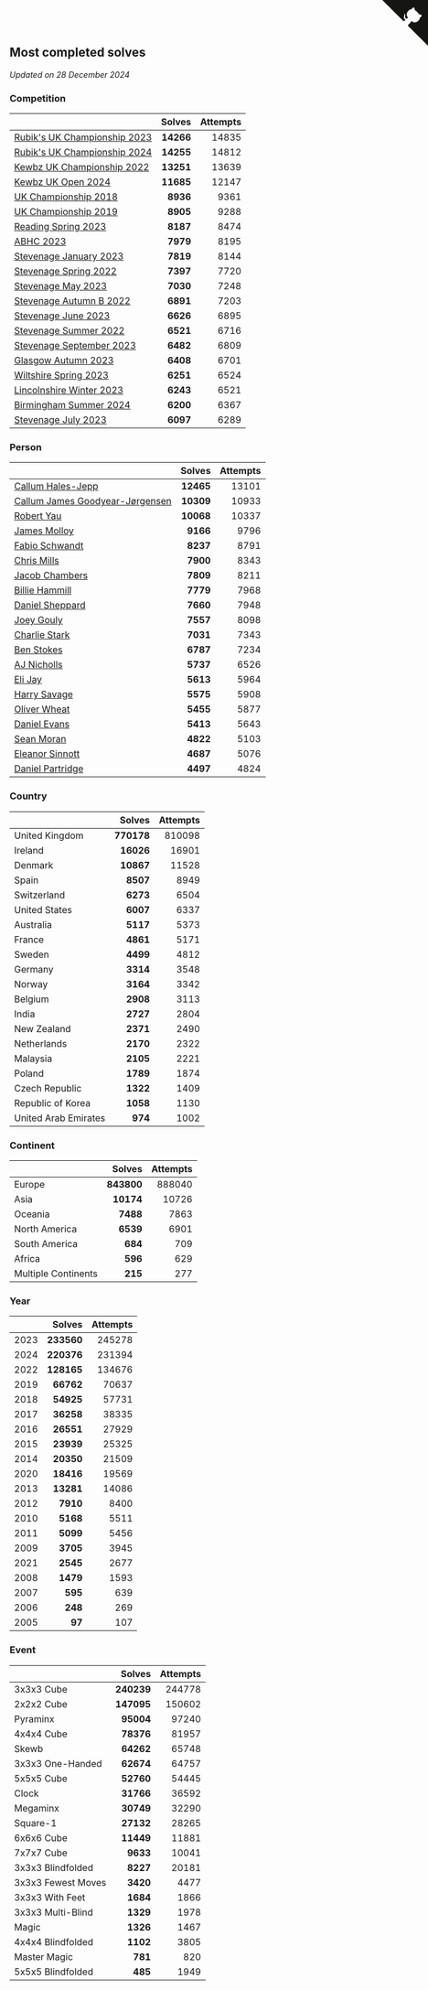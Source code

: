 ## Most completed solves

*Updated on 28 December 2024*


### Competition

|  | Solves | Attempts |
| :--- | ---: | ---: |
| [Rubik's UK Championship 2023](https://www.worldcubeassociation.org/competitions/RubiksUKChampionship2023) | **14266** | 14835 |
| [Rubik's UK Championship 2024](https://www.worldcubeassociation.org/competitions/RubiksUKChampionship2024) | **14255** | 14812 |
| [Kewbz UK Championship 2022](https://www.worldcubeassociation.org/competitions/KewbzUKChampionship2022) | **13251** | 13639 |
| [Kewbz UK Open 2024](https://www.worldcubeassociation.org/competitions/KewbzUKOpen2024) | **11685** | 12147 |
| [UK Championship 2018](https://www.worldcubeassociation.org/competitions/UKC2018) | **8936** | 9361 |
| [UK Championship 2019](https://www.worldcubeassociation.org/competitions/UKChampionship2019) | **8905** | 9288 |
| [Reading Spring 2023](https://www.worldcubeassociation.org/competitions/ReadingSpring2023) | **8187** | 8474 |
| [ABHC 2023](https://www.worldcubeassociation.org/competitions/ABHC2023) | **7979** | 8195 |
| [Stevenage January 2023](https://www.worldcubeassociation.org/competitions/StevenageJanuary2023) | **7819** | 8144 |
| [Stevenage Spring 2022](https://www.worldcubeassociation.org/competitions/StevenageSpring2022) | **7397** | 7720 |
| [Stevenage May 2023](https://www.worldcubeassociation.org/competitions/StevenageMay2023) | **7030** | 7248 |
| [Stevenage Autumn B 2022](https://www.worldcubeassociation.org/competitions/StevenageAutumnB2022) | **6891** | 7203 |
| [Stevenage June 2023](https://www.worldcubeassociation.org/competitions/StevenageJune2023) | **6626** | 6895 |
| [Stevenage Summer 2022](https://www.worldcubeassociation.org/competitions/StevenageSummer2022) | **6521** | 6716 |
| [Stevenage September 2023](https://www.worldcubeassociation.org/competitions/StevenageSeptember2023) | **6482** | 6809 |
| [Glasgow Autumn 2023](https://www.worldcubeassociation.org/competitions/GlasgowAutumn2023) | **6408** | 6701 |
| [Wiltshire Spring 2023](https://www.worldcubeassociation.org/competitions/WiltshireSpring2023) | **6251** | 6524 |
| [Lincolnshire Winter 2023](https://www.worldcubeassociation.org/competitions/LincolnshireWinter2023) | **6243** | 6521 |
| [Birmingham Summer 2024](https://www.worldcubeassociation.org/competitions/BirminghamSummer2024) | **6200** | 6367 |
| [Stevenage July 2023](https://www.worldcubeassociation.org/competitions/StevenageJuly2023) | **6097** | 6289 |

### Person

|  | Solves | Attempts |
| :--- | ---: | ---: |
| [Callum Hales-Jepp](https://www.worldcubeassociation.org/persons/2012HALE01) | **12465** | 13101 |
| [Callum James Goodyear-Jørgensen](https://www.worldcubeassociation.org/persons/2012GOOD02) | **10309** | 10933 |
| [Robert Yau](https://www.worldcubeassociation.org/persons/2009YAUR01) | **10068** | 10337 |
| [James Molloy](https://www.worldcubeassociation.org/persons/2011MOLL01) | **9166** | 9796 |
| [Fabio Schwandt](https://www.worldcubeassociation.org/persons/2014SCHW02) | **8237** | 8791 |
| [Chris Mills](https://www.worldcubeassociation.org/persons/2014MILL04) | **7900** | 8343 |
| [Jacob Chambers](https://www.worldcubeassociation.org/persons/2017CHAM09) | **7809** | 8211 |
| [Billie Hammill](https://www.worldcubeassociation.org/persons/2015HAMM01) | **7779** | 7968 |
| [Daniel Sheppard](https://www.worldcubeassociation.org/persons/2009SHEP01) | **7660** | 7948 |
| [Joey Gouly](https://www.worldcubeassociation.org/persons/2007GOUL01) | **7557** | 8098 |
| [Charlie Stark](https://www.worldcubeassociation.org/persons/2014STAR05) | **7031** | 7343 |
| [Ben Stokes](https://www.worldcubeassociation.org/persons/2018STOK01) | **6787** | 7234 |
| [AJ Nicholls](https://www.worldcubeassociation.org/persons/2015NICH04) | **5737** | 6526 |
| [Eli Jay](https://www.worldcubeassociation.org/persons/2014JAYE01) | **5613** | 5964 |
| [Harry Savage](https://www.worldcubeassociation.org/persons/2013SAVA01) | **5575** | 5908 |
| [Oliver Wheat](https://www.worldcubeassociation.org/persons/2016WHEA01) | **5455** | 5877 |
| [Daniel Evans](https://www.worldcubeassociation.org/persons/2016EVAN06) | **5413** | 5643 |
| [Sean Moran](https://www.worldcubeassociation.org/persons/2016MORA24) | **4822** | 5103 |
| [Eleanor Sinnott](https://www.worldcubeassociation.org/persons/2016SINN01) | **4687** | 5076 |
| [Daniel Partridge](https://www.worldcubeassociation.org/persons/2022PART02) | **4497** | 4824 |

### Country

|  | Solves | Attempts |
| :--- | ---: | ---: |
| United Kingdom | **770178** | 810098 |
| Ireland | **16026** | 16901 |
| Denmark | **10867** | 11528 |
| Spain | **8507** | 8949 |
| Switzerland | **6273** | 6504 |
| United States | **6007** | 6337 |
| Australia | **5117** | 5373 |
| France | **4861** | 5171 |
| Sweden | **4499** | 4812 |
| Germany | **3314** | 3548 |
| Norway | **3164** | 3342 |
| Belgium | **2908** | 3113 |
| India | **2727** | 2804 |
| New Zealand | **2371** | 2490 |
| Netherlands | **2170** | 2322 |
| Malaysia | **2105** | 2221 |
| Poland | **1789** | 1874 |
| Czech Republic | **1322** | 1409 |
| Republic of Korea | **1058** | 1130 |
| United Arab Emirates | **974** | 1002 |

### Continent

|  | Solves | Attempts |
| :--- | ---: | ---: |
| Europe | **843800** | 888040 |
| Asia | **10174** | 10726 |
| Oceania | **7488** | 7863 |
| North America | **6539** | 6901 |
| South America | **684** | 709 |
| Africa | **596** | 629 |
| Multiple Continents | **215** | 277 |

### Year

|  | Solves | Attempts |
| :--- | ---: | ---: |
| 2023 | **233560** | 245278 |
| 2024 | **220376** | 231394 |
| 2022 | **128165** | 134676 |
| 2019 | **66762** | 70637 |
| 2018 | **54925** | 57731 |
| 2017 | **36258** | 38335 |
| 2016 | **26551** | 27929 |
| 2015 | **23939** | 25325 |
| 2014 | **20350** | 21509 |
| 2020 | **18416** | 19569 |
| 2013 | **13281** | 14086 |
| 2012 | **7910** | 8400 |
| 2010 | **5168** | 5511 |
| 2011 | **5099** | 5456 |
| 2009 | **3705** | 3945 |
| 2021 | **2545** | 2677 |
| 2008 | **1479** | 1593 |
| 2007 | **595** | 639 |
| 2006 | **248** | 269 |
| 2005 | **97** | 107 |

### Event

|  | Solves | Attempts |
| :--- | ---: | ---: |
| 3x3x3 Cube | **240239** | 244778 |
| 2x2x2 Cube | **147095** | 150602 |
| Pyraminx | **95004** | 97240 |
| 4x4x4 Cube | **78376** | 81957 |
| Skewb | **64262** | 65748 |
| 3x3x3 One-Handed | **62674** | 64757 |
| 5x5x5 Cube | **52760** | 54445 |
| Clock | **31766** | 36592 |
| Megaminx | **30749** | 32290 |
| Square-1 | **27132** | 28265 |
| 6x6x6 Cube | **11449** | 11881 |
| 7x7x7 Cube | **9633** | 10041 |
| 3x3x3 Blindfolded | **8227** | 20181 |
| 3x3x3 Fewest Moves | **3420** | 4477 |
| 3x3x3 With Feet | **1684** | 1866 |
| 3x3x3 Multi-Blind | **1329** | 1978 |
| Magic | **1326** | 1467 |
| 4x4x4 Blindfolded | **1102** | 3805 |
| Master Magic | **781** | 820 |
| 5x5x5 Blindfolded | **485** | 1949 |


<a href="https://github.com/simonkellly/wca_statistics_uk" class="github-corner" aria-label="View source on Github"><svg width="80" height="80" viewBox="0 0 250 250" style="fill:#151513; color:#fff; position: absolute; top: 0; border: 0; right: 0;" aria-hidden="true"><path d="M0,0 L115,115 L130,115 L142,142 L250,250 L250,0 Z"></path><path d="M128.3,109.0 C113.8,99.7 119.0,89.6 119.0,89.6 C122.0,82.7 120.5,78.6 120.5,78.6 C119.2,72.0 123.4,76.3 123.4,76.3 C127.3,80.9 125.5,87.3 125.5,87.3 C122.9,97.6 130.6,101.9 134.4,103.2" fill="currentColor" style="transform-origin: 130px 106px;" class="octo-arm"></path><path d="M115.0,115.0 C114.9,115.1 118.7,116.5 119.8,115.4 L133.7,101.6 C136.9,99.2 139.9,98.4 142.2,98.6 C133.8,88.0 127.5,74.4 143.8,58.0 C148.5,53.4 154.0,51.2 159.7,51.0 C160.3,49.4 163.2,43.6 171.4,40.1 C171.4,40.1 176.1,42.5 178.8,56.2 C183.1,58.6 187.2,61.8 190.9,65.4 C194.5,69.0 197.7,73.2 200.1,77.6 C213.8,80.2 216.3,84.9 216.3,84.9 C212.7,93.1 206.9,96.0 205.4,96.6 C205.1,102.4 203.0,107.8 198.3,112.5 C181.9,128.9 168.3,122.5 157.7,114.1 C157.9,116.9 156.7,120.9 152.7,124.9 L141.0,136.5 C139.8,137.7 141.6,141.9 141.8,141.8 Z" fill="currentColor" class="octo-body"></path></svg></a><style>.github-corner:hover .octo-arm{animation:octocat-wave 560ms ease-in-out}@keyframes octocat-wave{0%,100%{transform:rotate(0)}20%,60%{transform:rotate(-25deg)}40%,80%{transform:rotate(10deg)}}@media (max-width:500px){.github-corner:hover .octo-arm{animation:none}.github-corner .octo-arm{animation:octocat-wave 560ms ease-in-out}}</style>
